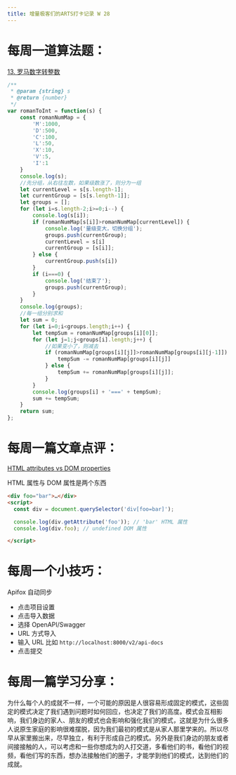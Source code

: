```yaml
---
title: 增量极客们的ARTS打卡记录 W 28
---
```


# 每周一道算法题：

[13. 罗马数字转整数](https://leetcode.cn/problems/roman-to-integer/)

```js
/**
 * @param {string} s
 * @return {number}
 */
var romanToInt = function(s) {
    const romanNumMap = {
        'M':1000,
        'D':500,
        'C':100,
        'L':50,
        'X':10,
        'V':5,
        'I':1
    }
    console.log(s);
    //先分组，从右往左数，如果级数涨了，则分为一组
    let currentLevel = s[s.length-1];
    let currentGroup = [s[s.length-1]];
    let groups = [];
    for (let i=s.length-2;i>=0;i--) {
        console.log(s[i]);
        if (romanNumMap[s[i]]>romanNumMap[currentLevel]) {
            console.log('量级变大，切换分组');
            groups.push(currentGroup);
            currentLevel = s[i]
            currentGroup = [s[i]];
        } else {
            currentGroup.push(s[i])
        }
        if (i===0) {
            console.log('结束了');
            groups.push(currentGroup);
        }
    }
    console.log(groups);
    //每一组分别求和
    let sum = 0;
    for (let i=0;i<groups.length;i++) {
        let tempSum = romanNumMap[groups[i][0]];
        for (let j=1;j<groups[i].length;j++) {
            //如果变小了，则减去
            if (romanNumMap[groups[i][j]]>romanNumMap[groups[i][j-1]]) {
                tempSum -= romanNumMap[groups[i][j]]
            } else {
                tempSum += romanNumMap[groups[i][j]];
            }
        }
        console.log(groups[i] + '===' + tempSum);
        sum += tempSum;
    }
    return sum;
};
```

# 每周一篇文章点评：

[HTML attributes vs DOM properties](https://jakearchibald.com/2024/attributes-vs-properties/)

HTML 属性与 DOM 属性是两个东西

```html
<div foo="bar">…</div>
<script>
  const div = document.querySelector('div[foo=bar]');

  console.log(div.getAttribute('foo')); // 'bar' HTML 属性
  console.log(div.foo); // undefined DOM 属性

</script>
```

# 每周一个小技巧：

Apifox 自动同步

- 点击项目设置
- 点击导入数据
- 选择 OpenAPI/Swagger
- URL 方式导入
- 输入 URL 比如 `http://localhost:8000/v2/api-docs`
- 点击提交


# 每周一篇学习分享：

为什么每个人的成就不一样，一个可能的原因是人很容易形成固定的模式，这些固定的模式决定了我们遇到问题时如何回应，也决定了我们的高度。模式会互相影响，我们身边的家人、朋友的模式也会影响和强化我们的模式，这就是为什么很多人说原生家庭的影响很难摆脱，因为我们最初的模式是从家人那里学来的。所以尽早从家里搬出来，尽早独立，有利于形成自己的模式。另外是我们身边的朋友或者间接接触的人，可以考虑和一些你想成为的人打交道，多看他们的书，看他们的视频，看他们写的东西，想办法接触他们的圈子，才能学到他们的模式，达到他们的成就。
